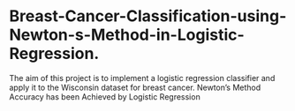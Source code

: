 # Breast-Cancer-Classification-using-Newton-s-Method-in-Logistic-Regression.
The aim of this project is to implement a logistic regression classifier and apply it to the Wisconsin dataset for breast cancer. Newton’s Method Accuracy has been Achieved by Logistic Regression
